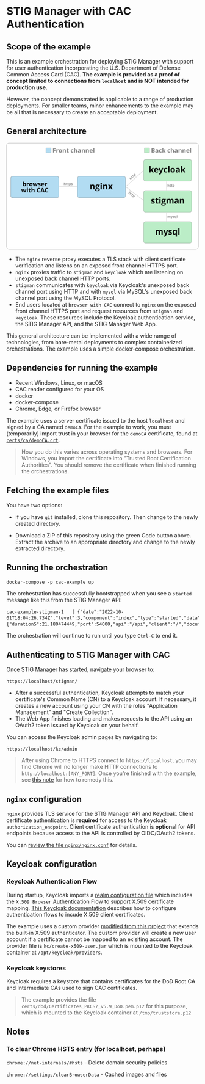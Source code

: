 # STIG Manager with CAC Authentication

## Scope of the example

This is an example orchestration for deploying STIG Manager with support for user authentication incorporating the U.S. Department of Defense Common Access Card (CAC). **The example is provided as a proof of concept limited to connections from `localhost` and is NOT intended for production use.**

However, the concept demonstrated is applicable to a range of production deployments. For smaller teams, minor enhancements to the example may be all that is necessary to create an acceptable deployment.

## General architecture

![Keycloak native diagram](diagrams/kc-reverse-1.svg)

- The `nginx` reverse proxy executes a TLS stack with client certificate verification and listens on an exposed front channel HTTPS port.
- `nginx` proxies traffic to `stigman` and `keycloak` which are listening on unexposed back channel HTTP ports.
- `stigman` communicates with `keycloak` via Keycloak's unexposed back channel port using HTTP and with `mysql` via MySQL's unexposed back channel port using the MySQL Protocol.
- End users located at `browser with CAC` connect to `nginx` on the exposed front channel HTTPS port and request resources from `stigman` and `keycloak`. These resources include the Keycloak authentication service, the STIG Manager API, and the STIG Manager Web App.

This general architecture can be implemented with a wide ramge of technologies, from bare-metal deployments to complex containerized orchestrations. The example uses a simple docker-compose orchestration. 

## Dependencies for running the example

- Recent Windows, Linux, or macOS
- CAC reader configured for your OS
- docker
- docker-compose
- Chrome, Edge, or Firefox browser

The example uses a server certificate issued to the host `localhost` and signed by a CA named `demoCA`. For the example to work, you must (temporarily) import trust in your browser for the `demoCA` certificate, found at [`certs/ca/demoCA.crt`](certs/ca/demoCA.crt).

> How you do this varies across operating systems and browsers. For Windows, you import the certificate into "Trusted Root Certification Authorities". You should remove the certificate when finished running the orchestrations.

## Fetching the example files

You have two options:

- If you have `git` installed, clone this repository. Then change to the newly created directory.

- Download a ZIP of this repository using the green Code button above. Extract the archive to an appropriate directory and change to the newly extracted directory.
## Running the orchestration

```
docker-compose -p cac-example up
```

The orchestration has successfully bootstrapped when you see a `started` message like this from the STIG Manager API:

```
cac-example-stigman-1   | {"date":"2022-10-01T18:04:26.734Z","level":3,"component":"index","type":"started","data":{"durationS":21.180474449,"port":54000,"api":"/api","client":"/","documentation":"/docs"}}
```

The orchestration will continue to run until you type `Ctrl-C` to end it.

## Authenticating to STIG Manager with CAC

Once STIG Manager has started, navigate your browser to:

```
https://localhost/stigman/
```

- After a successful authentication, Keycloak attempts to match your certificate's Common Name (CN) to a Keycloak account. If necessary, it creates a new account using your CN with the roles "Application Management" and "Create Collection".
- The Web App finishes loading and makes requests to the API using an OAuth2 token issued by Keycloak on your behalf.

You can access the Keycloak admin pages by navigating to:

```
https://localhost/kc/admin
```

> After using Chrome to HTTPS connect to `https://localhost`, you may find Chrome will no longer make HTTP connections to `http://localhost:[ANY_PORT]`. Once you're finished with the example, see [this note](#to-clear-chrome-hsts-entry-for-localhost-perhaps) for how to remedy this.

## `nginx` configuration

`nginx` provides TLS service for the STIG Manager API and Keycloak. Client certificate authentication is **required** for access to the Keycloak `authorization_endpoint`. Client certificate authentication is **optional** for API endpoints because access to the API is controlled by OIDC/OAuth2 tokens.

You can [review the file `nginx/nginx.conf`](nginx/nginx.conf) for details.

## Keycloak configuration
### Keycloak Authentication Flow

During startup, Keycloak imports a [realm configuration file](kc/stigman_realm.json) which includes the `X.509 Browser` Authentication Flow to support X.509 certificate mapping. [This Keycloak documentation](https://www.keycloak.org/docs/latest/server_admin/#_x509) describes how to configure authentication flows to incude X.509 client certificates.


The example uses a custom provider [modified from this project](https://github.com/lscorcia/keycloak-cns-authenticator/) that extends the built-in X.509 authenticator. The custom provider will create a new user account if a certificate cannot be mapped to an exisiting account. The provider file is `kc/create-x509-user.jar` which is mounted to the Keycloak container at `/opt/keycloak/providers`.

### Keycloak keystores

Keycloak requires a keystore that contains certificates for the DoD Root CA and Intermediate CAs used to sign CAC certificates. 

> The example provides the file `certs/dod/Certificates_PKCS7_v5.9_DoD.pem.p12` for this purpose, which is mounted to the Keycloak container at `/tmp/truststore.p12`

## Notes
### To clear Chrome HSTS entry (for localhost, perhaps)

`chrome://net-internals/#hsts` -  Delete domain security policies

`chrome://settings/clearBrowserData` - Cached images and files

